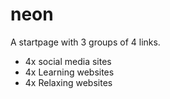 # neon

A startpage with 3 groups of 4 links. 

* 4x social media sites
* 4x Learning websites
* 4x Relaxing websites
